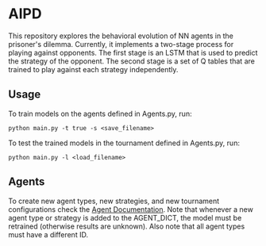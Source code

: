 # AIPD

This repository explores the behavioral evolution of NN agents in the prisoner's dilemma. Currently, it implements a two-stage process for playing against opponents. The first stage is an LSTM that is used to predict the strategy of the opponent. The second stage is a set of Q tables that are trained to play against each strategy independently.

## Usage

To train models on the agents defined in Agents.py, run:

```python main.py -t true -s <save_filename>```

To test the trained models in the tournament defined in Agents.py, run:

```python main.py -l <load_filename>```

## Agents

To create new agent types, new strategies, and new tournament configurations check the [Agent Documentation](agent/README.md). Note that whenever a new agent type or strategy is added to the AGENT_DICT, the model must be retrained (otherwise results are unknown). Also note that all agent types must have a different ID.